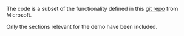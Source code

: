 The code is a subset of the functionality defined in this [git repo](https://github.com/microsoft/PowerBI-Developer-Samples/tree/master/Python/Encrypt%20credentials/Encryption%20sample) from Microsoft.

Only the sections relevant for the demo have been included.